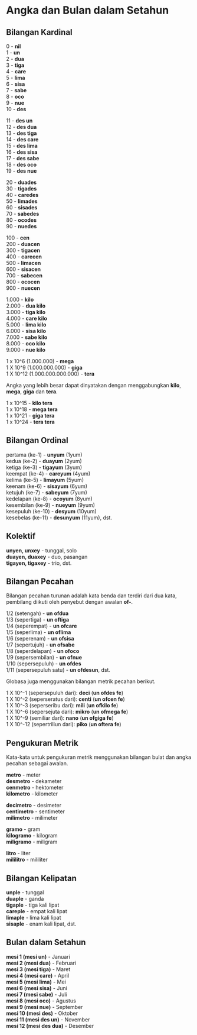 <h1>Angka dan Bulan dalam Setahun</h1>
<p>
</p>
<h2>Bilangan Kardinal</h2>
<p>0 - <strong>nil</strong><br /> 1 - <strong>un</strong><br /> 2 - <strong>dua</strong><br /> 3 -
	<strong>tiga</strong><br /> 4 - <strong>care</strong><br /> 5 - <strong>lima</strong><br /> 6 -
	<strong>sisa</strong><br /> 7 - <strong>sabe</strong><br /> 8 - <strong>oco</strong><br /> 9 -
	<strong>nue</strong><br /> 10 - <strong>des</strong></p>
<p>11 - <strong>des un</strong><br /> 12 - <strong>des dua</strong><br /> 13 - <strong>des tiga</strong><br /> 14 -
	<strong>des care</strong><br /> 15 - <strong>des lima</strong><br /> 16 - <strong>des sisa</strong><br /> 17 -
	<strong>des sabe</strong><br /> 18 - <strong>des oco</strong><br /> 19 - <strong>des nue</strong></p>
<p>20 - <strong>duades</strong><br /> 30 - <strong>tigades</strong><br /> 40 - <strong>caredes</strong><br /> 50 -
	<strong>limades</strong><br /> 60 - <strong>sisades</strong><br /> 70 - <strong>sabedes</strong><br /> 80 -
	<strong>ocodes</strong><br /> 90 - <strong>nuedes</strong></p>
<p>100 - <strong>cen</strong><br /> 200 - <strong>duacen</strong><br /> 300 - <strong>tigacen</strong><br /> 400 -
	<strong>carecen</strong><br /> 500 - <strong>limacen</strong><br /> 600 - <strong>sisacen</strong><br /> 700 -
	<strong>sabecen</strong><br /> 800 - <strong>ococen</strong><br /> 900 - <strong>nuecen</strong></p>
<p>1.000 - <strong>kilo</strong><br /> 2.000 - <strong>dua kilo</strong><br /> 3.000 - <strong>tiga kilo</strong><br />
	4.000 - <strong>care kilo</strong><br /> 5.000 - <strong>lima kilo</strong><br /> 6.000 - <strong>sisa
		kilo</strong><br /> 7.000 - <strong>sabe kilo</strong><br /> 8.000 - <strong>oco kilo</strong><br /> 9.000 -
	<strong>nue kilo</strong></p>
<p>1 x 10^6 (1.000.000) - <strong>mega</strong><br /> 1 X 10^9 (1.000.000.000) - <strong>giga</strong><br /> 1 X 10^12
	(1.000.000.000.000) - <strong>tera</strong> </p>
<p>Angka yang lebih besar dapat dinyatakan dengan menggabungkan <strong>kilo</strong>, <strong>mega</strong>,
	<strong>giga</strong> dan <strong>tera</strong>.</p>
<p>1 x 10^15 - <strong>kilo tera</strong><br /> 1 x 10^18 - <strong>mega tera</strong><br /> 1 x 10^21 - <strong>giga
		tera</strong><br /> 1 x 10^24 - <strong>tera tera</strong> </p>
<h2>Bilangan Ordinal</h2>
<p>pertama (ke-1) - <strong>unyum</strong> (1yum)<br /> kedua (ke-2) - <strong>duayum</strong> (2yum)<br /> ketiga
	(ke-3) - <strong>tigayum</strong> (3yum)<br /> keempat (ke-4) - <strong>careyum</strong> (4yum)<br /> kelima (ke-5)
	- <strong>limayum</strong> (5yum)<br /> keenam (ke-6) - <strong>sisayum</strong> (6yum)<br /> ketujuh (ke-7) -
	<strong>sabeyum</strong> (7yum)<br /> kedelapan (ke-8) - <strong>ocoyum</strong> (8yum)<br /> kesembilan (ke-9) -
	<strong>nueyum</strong> (9yum)<br /> kesepuluh (ke-10) - <strong>desyum</strong> (10yum)<br /> kesebelas (ke-11) -
	<strong>desunyum</strong> (11yum), dst.</p>
<h2>Kolektif</h2>
<p><strong>unyen, unxey</strong> - tunggal, solo<br />
	<strong>duayen, duaxey</strong> - duo, pasangan<br />
	<strong>tigayen, tigaxey</strong> - trio, dst.
</p>
<h2>Bilangan Pecahan</h2>
<p>Bilangan pecahan turunan adalah kata benda dan terdiri dari dua kata, pembilang diikuti oleh penyebut dengan awalan
	<strong>of-</strong>.</p>
<p>1/2 (setengah) - <strong>un ofdua</strong><br /> 1/3 (sepertiga) - <strong>un oftiga</strong><br /> 1/4 (seperempat)
	- <strong>un ofcare</strong><br /> 1/5 (seperlima) - <strong>un oflima</strong><br /> 1/6 (seperenam) - <strong>un
		ofsisa</strong><br /> 1/7 (sepertujuh) - <strong>un ofsabe</strong><br /> 1/8 (seperdelapan) - <strong>un
		ofoco</strong><br /> 1/9 (sepersembilan) - <strong>un ofnue</strong><br /> 1/10 (sepersepuluh) - <strong>un
		ofdes</strong><br /> 1/11 (sepersepuluh satu) - <strong>un ofdesun</strong>, dst.</p>
<p>Globasa juga menggunakan bilangan metrik pecahan berikut. </p>
<p>1 X 10^-1 (sepersepuluh dari): <strong>deci</strong> (<strong>un ofdes fe</strong>)<br /> 1 X 10^-2 (seperseratus
	dari): <strong>centi</strong> (<strong>un ofcen fe</strong>)<br /> 1 X 10^-3 (seperseribu dari):
	<strong>mili</strong> (<strong>un ofkilo fe</strong>)<br /> 1 X 10^-6 (sepersejuta dari): <strong>mikro</strong>
	(<strong>un ofmega fe</strong>)<br /> 1 X 10^-9 (semiliar dari): <strong>nano</strong> (<strong>un ofgiga
		fe</strong>)<br /> 1 X 10^-12 (sepertriliun dari): <strong>piko</strong> (<strong>un oftera fe</strong>)</p>
<h2>Pengukuran Metrik</h2>
<p>Kata-kata untuk pengukuran metrik menggunakan bilangan bulat dan angka pecahan sebagai awalan.</p>
<p><strong>metro</strong> - meter<br />
	<strong>desmetro</strong> - dekameter<br />
	<strong>cenmetro</strong> - hektometer<br />
	<strong>kilometro</strong> - kilometer
</p>
<p><strong>decimetro</strong> - desimeter<br />
	<strong>centimetro</strong> - sentimeter<br />
	<strong>milimetro</strong> - milimeter
</p>
<p><strong>gramo</strong> - gram<br />
	<strong>kilogramo</strong> - kilogram<br />
	<strong>miligramo</strong> - miligram
</p>
<p><strong>litro</strong> - liter<br />
	<strong>mililitro</strong> - mililiter
</p>
<h2>Bilangan Kelipatan</h2>
<p><strong>unple</strong> - tunggal<br />
	<strong>duaple</strong> - ganda<br />
	<strong>tigaple</strong> - tiga kali lipat<br />
	<strong>careple</strong> - empat kali lipat<br />
	<strong>limaple</strong> - lima kali lipat<br />
	<strong>sisaple</strong> - enam kali lipat, dst.
</p>
<h2>Bulan dalam Setahun</h2>
<p><strong>mesi 1 (mesi un)</strong> - Januari<br />
	<strong>mesi 2 (mesi dua)</strong> - Februari<br />
	<strong>mesi 3 (mesi tiga)</strong> - Maret<br />
	<strong>mesi 4 (mesi care)</strong> - April<br />
	<strong>mesi 5 (mesi lima)</strong> - Mei<br />
	<strong>mesi 6 (mesi sisa)</strong> - Juni<br />
	<strong>mesi 7 (mesi sabe)</strong> - Juli<br />
	<strong>mesi 8 (mesi oco)</strong> - Agustus<br />
	<strong>mesi 9 (mesi nue)</strong> - September<br />
	<strong>mesi 10 (mesi des)</strong> - Oktober<br />
	<strong>mesi 11 (mesi des un)</strong> - November<br />
	<strong>mesi 12 (mesi des dua)</strong> - Desember
</p>
<p></p>
